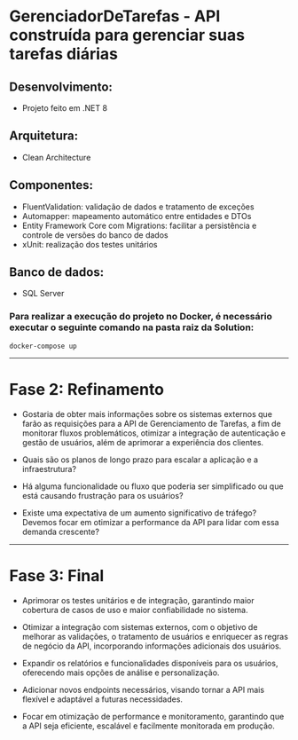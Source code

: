 # GerenciadorDeTarefas - API construída para gerenciar suas tarefas diárias

## Desenvolvimento: 
- Projeto feito em .NET 8

## Arquitetura: 
- Clean Architecture

## Componentes:
- FluentValidation: validação de dados e tratamento de exceções
- Automapper: mapeamento automático entre entidades e DTOs
- Entity Framework Core com Migrations: facilitar a persistência e controle de versões do banco de dados
- xUnit: realização dos testes unitários

## Banco de dados: 
- SQL Server


### Para realizar a execução do projeto no Docker, é necessário executar o seguinte comando na pasta raiz da Solution:

```
docker-compose up
```


---

# Fase 2: Refinamento
- Gostaria de obter mais informações sobre os sistemas externos que farão as requisições para a API de Gerenciamento de Tarefas, a fim de monitorar fluxos problemáticos, otimizar a integração de autenticação e gestão de usuários, além de aprimorar a experiência dos clientes.

- Quais são os planos de longo prazo para escalar a aplicação e a infraestrutura?

- Há alguma funcionalidade ou fluxo que poderia ser simplificado ou que está causando frustração para os usuários?

- Existe uma expectativa de um aumento significativo de tráfego? Devemos focar em otimizar a performance da API para lidar com essa demanda crescente?

---

# Fase 3: Final
- Aprimorar os testes unitários e de integração, garantindo maior cobertura de casos de uso e maior confiabilidade no sistema.

- Otimizar a integração com sistemas externos, com o objetivo de melhorar as validações, o tratamento de usuários e enriquecer as regras de negócio da API, incorporando informações adicionais dos usuários.

- Expandir os relatórios e funcionalidades disponíveis para os usuários, oferecendo mais opções de análise e personalização.

- Adicionar novos endpoints necessários, visando tornar a API mais flexível e adaptável a futuras necessidades.

- Focar em otimização de performance e monitoramento, garantindo que a API seja eficiente, escalável e facilmente monitorada em produção.